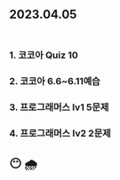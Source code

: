 ## 2023.04.05<br/><br/>


### 1. 코코아 Quiz 10
### 2. 코코아 6.6~6.11예습
### 3. 프로그래머스 lv1 5문제
### 4. 프로그래머스 lv2 2문제




## 😶 🌧